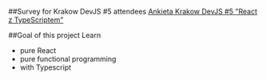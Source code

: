 ##Survey for Krakow DevJS \#5 attendees 
[Ankieta Krakow DevJS #5 "React z TypeScriptem"](https://docs.google.com/forms/d/e/1FAIpQLSdJjR1xgw7xH2aoIM3MyuHYLqBZWoOC74zIap3PrOZJUmdw9w/viewform?usp=sf_link)

##Goal of this project
Learn 
* pure React 
* pure functional programming 
* with Typescript
